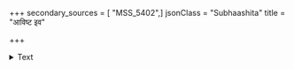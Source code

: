 +++
secondary_sources = [ "MSS_5402",]
jsonClass = "Subhaashita"
title = "आविष्ट इव"

+++

<details><summary>Text</summary>

आविष्ट इव दुःखेन तद्गतेन गरीयसा।  
समन्वितः करुणया परया दीनमुद्धरेत्॥
</details>
